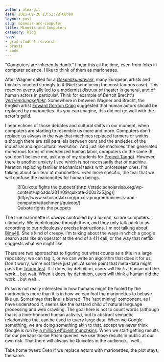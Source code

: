 ```yaml
---
author: alex-gil
date: 2011-09-20 13:52:22+00:00
layout: post
slug: mimesis-and-computer
title: Mimesis and Computers
category: blog
tags:
- grad student research
- praxis
- code
---
```


"Computers are inherently dumb." I hear this all the time, even from folks in computer science. I like to think of them as marionettes.

After Wagner called for a [_Gesamtkunstwerk_](http://en.wikipedia.org/wiki/Gesamtkunstwerk), many European artists and thinkers reacted strongly to it (Nietzsche being the most famous case). This reaction eventually led to a modernist distrust of theater in general, and of human actors in particular. Think for example of Bertolt Brecht's _[Verfremdungseffekt](http://en.wikipedia.org/wiki/Distancing_effect)_. Somewhere in between Wagner and Brecht, the English artist [Edward Gordon Craig](http://en.wikipedia.org/wiki/Edward_Gordon_Craig) suggested that human actors should be replaced by marionettes. As you can imagine, this did not go well with the actor's guild.

I hear echoes of those debates and cultural shifts in our moment, when computers are starting to resemble us more and more. Computers don't replace us always in the way that machines replaced farmers or smiths, although there are still parallels between ours and the anxieties of the industrial and agricultural revolution. And just like machines then generated monstrous forms of mechanized human labor, computers do the same (If you don't believe me, ask any of my students for [Project Tango](http://uvatango.wordpress.com/)). However, there is another anxiety I see which is not necessarily that of machine iteration replacing familiar mechanical tasks with unforeseen ones. I'm talking about our fear of marionettes. Even more specific, the fear that we will confuse the marionettes for human beings.

<figure>
  [![Quixote fights the puppets](http://static.scholarslab.org/wp-content/uploads/2011/09/quixote-300x225.jpg)](http://www.scholarslab.org/praxis-program/mimesis-and-computer/attachment/quixote/)
  <figcaption>
Quixote fights the puppets
</figcaption>

</figure>

The true marionette is _always_ controlled by a human, so are computers... ultimately. We ventriloquise through them, and they only talk back to us according to our ridiculously precise instructions. I'm not talking about [Bina48](http://www.youtube.com/watch?v=uvcQCJpZJH8). She's kind of creepy. I'm talking about the ways in which a google search acts like an operator at the end of a 411 call; or the way that netflix suggests what we might like.

There are two approaches to figuring out what counts as a title in a large repository: we can tag it, or we can write an algorithm that does it for us. Don't worry, we're not there just yet. At some point that meta-data might pass the [Turing test](http://en.wikipedia.org/wiki/Turing_test). If it does, by definition, users will think a human did the work... but wait. When it does, by definition, users will think a human did the work... but wait...

Prism is not really interested in how humans might be fooled by the marionettes more than it is in how we can fool the marionettes to behave like us. Sometimes that line is blurred. The 'text mining' component, as I have understood it, seems like the bastard child of natural language processing and web crawling. The goal here is not to count words (although that is a time-honored human activity), but to abstract semantic relationships that can be used to query large data. When we Google something, we are doing something akin to that, except we never think Google is run by [a million efficient munchkins](https://www.mturk.com/mturk/welcome). When we start getting results for our perhaps-to-be Prism queries, we use those results in public at our own risk. That there will always be Quixotes in the audience... well...

Take home tweet: Even if we replace actors with marionettes, the plot stays the same.
